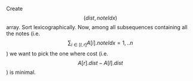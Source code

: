 Create $$(dist, noteIdx)$$ array.  Sort lexicographically.  Now, among all subsequences containing all the notes (i.e. $$\sum_{i \in [l, r]} A[i].noteIdx = {1, .. n}$$) we want to pick the one where cost (i.e. $$A[r].dist - A[l].dist$$) is minimal.  
